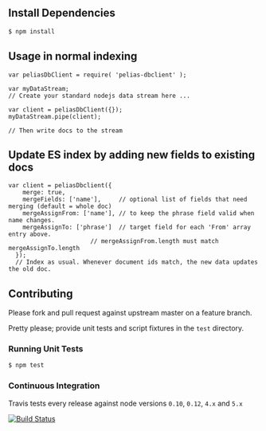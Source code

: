 
## Install Dependencies

```bash
$ npm install
```

## Usage in normal indexing

```
var peliasDbClient = require( 'pelias-dbclient' );

var myDataStream;
// Create your standard nodejs data stream here ...

var client = peliasDbClient({});
myDataStream.pipe(client);

// Then write docs to the stream

```


## Update ES index by adding new fields to existing docs

```
var client = peliasDbclient({
    merge: true,
    mergeFields: ['name'],     // optional list of fields that need merging (default = whole doc)
    mergeAssignFrom: ['name'], // to keep the phrase field valid when name changes.
    mergeAssignTo: ['phrase']  // target field for each 'From' array entry above.
    		   	       // mergeAssignFrom.length must match mergeAssignTo.length
  });
  // Index as usual. Whenever document ids match, the new data updates the old doc.
```

## Contributing

Please fork and pull request against upstream master on a feature branch.

Pretty please; provide unit tests and script fixtures in the `test` directory.

### Running Unit Tests

```bash
$ npm test
```

### Continuous Integration

Travis tests every release against node versions `0.10`, `0.12`, `4.x` and `5.x`

[![Build Status](https://travis-ci.org/pelias/dbclient.png?branch=master)](https://travis-ci.org/pelias/dbclient)
